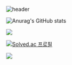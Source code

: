 ![header](https://capsule-render.vercel.app/api?type=wave&color=auto&height=300&section=header&text=baerini%20&fontSize=90)

![Anurag's GitHub stats](https://github-readme-stats.vercel.app/api?username=baerini&show_icons=true&theme=radical)

<img
  src="https://img.shields.io/badge/HTML5-E34F26?style=flat-square&logo=HTML5&logoColor=white"
/>

[![Solved.ac
프로필](http://mazassumnida.wtf/api/v2/generate_badge?boj=bgy3362)](https://solved.ac/bgy3362)

<img src="http://mazandi.herokuapp.com/api?handle=bgy3362&theme=warm"/>

<!--
**baerini/baerini** is a ✨ _special_ ✨ repository because its `README.md` (this file) appears on your GitHub profile.


헤더
https://github.com/kyechan99/capsule-render#demo-

랭크
https://github.com/anuraghazra/github-readme-stats#themes

Here are some ideas to get you started:

- 🔭 I’m currently working on ...
- 🌱 I’m currently learning ...
- 👯 I’m looking to collaborate on ...
- 🤔 I’m looking for help with ...
- 💬 Ask me about ...
- 📫 How to reach me: ...
- 😄 Pronouns: ...
- ⚡ Fun fact: ...
-->
